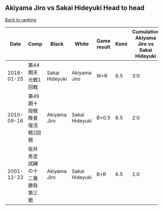 ## Akiyama Jiro vs Sakai Hideyuki Head to head

[Back to ranking](../../index.md)




| **Date** | **Comp** | **Black** | **White** | **Game result** | **Komi** | **Cumulative Akiyama Jiro vs Sakai Hideyuki** | **Akiyama Jiro streak** | **Sakai Hideyuki streak** | 
| --- | --- | --- | --- | --- | --- | --- | --- | --- |
| 2018-01-25 | 第44期天元戦1回戦 | Sakai Hideyuki | Akiyama Jiro | W+R | 6.5 | 3:0 | 3 | 0 | 
| 2010-09-16 | 第49期十段戦敗者復活戦2回戦 | Akiyama Jiro | Sakai Hideyuki | B+0.5 | 6.5 | 2:0 | 2 | 0 | 
| 2001-12-23 | 坂井秀至　試練の十二番勝負　第三戦 | Akiyama Jiro | Sakai Hideyuki | B+R | 6.5 | 1:0 | 1 | 0 |




